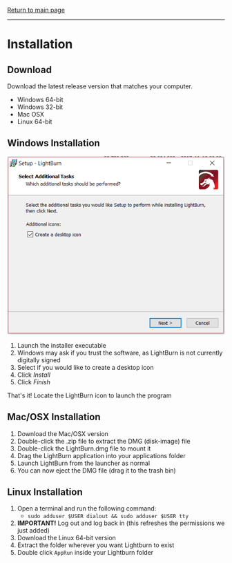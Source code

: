[Return to main page](README.md)

----

# Installation

## Download 
Download the latest release version that matches your computer. 
* Windows 64-bit
* Windows 32-bit
* Mac OSX
* Linux 64-bit

## Windows Installation
![LightBurn Setup](/img/Setup-1.png)

1. Launch the installer executable
2. Windows may ask if you trust the software, as LightBurn is not currently digitally signed
3. Select if you would like to create a desktop icon
4. Click *Install*
5. Click *Finish*

That's it! Locate the LightBurn icon to launch the program



## Mac/OSX Installation

1. Download the Mac/OSX version
2. Double-click the .zip file to extract the DMG (disk-image) file
3. Double-click the LightBurn.dmg file to mount it
4. Drag the LightBurn application into your applications folder
5. Launch LightBurn from the launcher as normal
6. You can now eject the DMG file (drag it to the trash bin)

## Linux Installation

1. Open a terminal and run the following command:
   - ```sudo adduser $USER dialout && sudo adduser $USER tty```
2. **IMPORTANT!** Log out and log back in (this refreshes the permissions we just added)
3. Download the Linux 64-bit version
4. Extract the folder wherever you want Lightburn to exist
5. Double click ```AppRun``` inside your Lightburn folder

